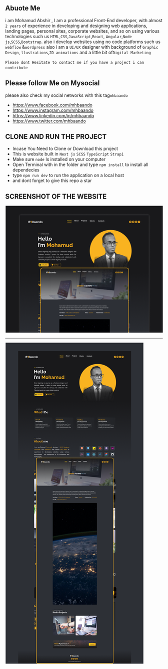 ## Abuote Me

i am Mohamud Abshir , I am a professional Front-End developer, with almost
`2 years` of experience in developing and designing web applications, landing
pages, personal sites, corporate websites, and so on using various technologies
such us `HTML`,`CSS`,`JavaScript`,`React`,
`Angular`,`Node js`,`SCSS`,`Bootstrap`. also i develop websites using no code
platforms such us `webflow` &`wordpress` also i am a `UI/UX` designer with
background of `Graphic Design`, `llustrations`,`2D animations` and a little bit
of`Digital Marketing`

`Please dont Hesitate to contact me if you have a project i can contribute`

## Please follow Me on Mysocial

please also check my social networks with this tag`mhbaando`

- <https://www.facebook.com/mhbaando>
- <https://www.instagram.com/mhbaando>
- <https://www.linkedin.com/in/mhbaando>
- <https://www.twitter.com/mhbaando>

## CLONE AND RUN THE PROJECT

- Incase You Need to Clone or Download this project
- This is website built in `Next js` `SCSS` `TypeScript` `Strapi`
- Make sure `node` Is installed on your computer
- Open Terminal with in the folder and type `npm install` to install all
  dependecies
- type `npm run dev` to run the application on a local host
- and dont forget to give this repo a star

## SCREENSHOT OF THE WEBSITE

![](public/assets/screenshot/mhbaando.png)

---

![](public/assets/screenshot/mhscreenshot.png)

